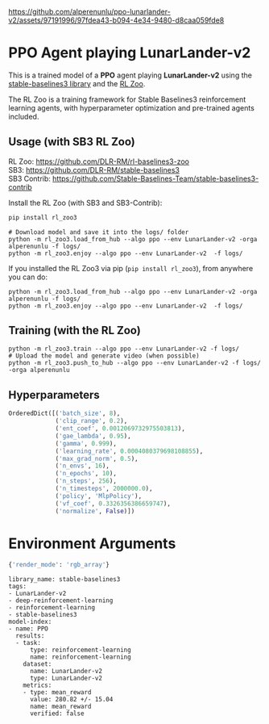 https://github.com/alperenunlu/ppo-lunarlander-v2/assets/97191996/97fdea43-b094-4e34-9480-d8caa059fde8


# **PPO** Agent playing **LunarLander-v2**
This is a trained model of a **PPO** agent playing **LunarLander-v2**
using the [stable-baselines3 library](https://github.com/DLR-RM/stable-baselines3)
and the [RL Zoo](https://github.com/DLR-RM/rl-baselines3-zoo).

The RL Zoo is a training framework for Stable Baselines3
reinforcement learning agents,
with hyperparameter optimization and pre-trained agents included.

## Usage (with SB3 RL Zoo)

RL Zoo: https://github.com/DLR-RM/rl-baselines3-zoo<br/>
SB3: https://github.com/DLR-RM/stable-baselines3<br/>
SB3 Contrib: https://github.com/Stable-Baselines-Team/stable-baselines3-contrib

Install the RL Zoo (with SB3 and SB3-Contrib):
```bash
pip install rl_zoo3
```

```
# Download model and save it into the logs/ folder
python -m rl_zoo3.load_from_hub --algo ppo --env LunarLander-v2 -orga alperenunlu -f logs/
python -m rl_zoo3.enjoy --algo ppo --env LunarLander-v2  -f logs/
```

If you installed the RL Zoo3 via pip (`pip install rl_zoo3`), from anywhere you can do:
```
python -m rl_zoo3.load_from_hub --algo ppo --env LunarLander-v2 -orga alperenunlu -f logs/
python -m rl_zoo3.enjoy --algo ppo --env LunarLander-v2  -f logs/
```

## Training (with the RL Zoo)
```
python -m rl_zoo3.train --algo ppo --env LunarLander-v2 -f logs/
# Upload the model and generate video (when possible)
python -m rl_zoo3.push_to_hub --algo ppo --env LunarLander-v2 -f logs/ -orga alperenunlu
```

## Hyperparameters
```python
OrderedDict([('batch_size', 8),
             ('clip_range', 0.2),
             ('ent_coef', 0.0012069732975503813),
             ('gae_lambda', 0.95),
             ('gamma', 0.999),
             ('learning_rate', 0.0004080379698108855),
             ('max_grad_norm', 0.5),
             ('n_envs', 16),
             ('n_epochs', 10),
             ('n_steps', 256),
             ('n_timesteps', 2000000.0),
             ('policy', 'MlpPolicy'),
             ('vf_coef', 0.3326356386659747),
             ('normalize', False)])
```

# Environment Arguments
```python
{'render_mode': 'rgb_array'}
```

```
library_name: stable-baselines3
tags:
- LunarLander-v2
- deep-reinforcement-learning
- reinforcement-learning
- stable-baselines3
model-index:
- name: PPO
  results:
  - task:
      type: reinforcement-learning
      name: reinforcement-learning
    dataset:
      name: LunarLander-v2
      type: LunarLander-v2
    metrics:
    - type: mean_reward
      value: 280.82 +/- 15.04
      name: mean_reward
      verified: false
```

